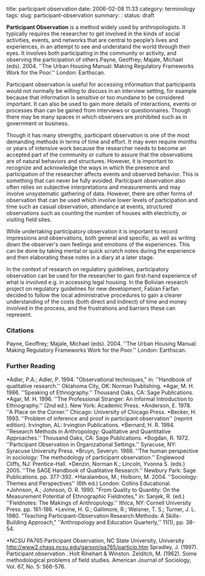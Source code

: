 title: participant observation
date: 2006-02-08 11:33
category: terminology
tags: 
slug: participant-observation
summary: : 
status: draft


**Participant Observation** is a method widely used by anthropologists. It typically requires the researcher to get involved in the kinds of social activities, events, and networks that are central to people’s lives and experiences, in an attempt to see and understand the world through their eyes. It involves both participating in the community or activity, and observing the participation of others.<ref name="Payne et. al 2004">Payne, Geoffrey; Majale, Michael (eds). 2004. ''The Urban Housing Manual: Making Regulatory Frameworks Work for the Poor.'' London: Earthscan.</ref>

Participant observation is useful for accessing information that participants would not normally be willing to discuss in an interview setting, for example because that information is sensitive or too mundane to be considered important. It can also be used to gain more details of interactions, events or processes than can be gained from interviews or questionnaires. Though there may be many spaces in which observers are prohibited such as in government or business.<ref name="Payne et. al 2004" /> 

Though it has many strengths, participant observation is one of the most demanding methods in terms of time and effort. It may even require months or years of intensive work because the researcher needs to become an accepted part of the community or culture to assure that the observations are of natural behaviors and structures. However, it is important to recognize and acknowledge the ways in which the presence and participation of the researcher affects events and observed behavior. This is something that can never be fully avoided. Participant observation also often relies on subjective interpretations and measurements and may involve unsystematic gathering of data. However, there are other forms of observation that can be used which involve lower levels of participation and time such as casual observation, attendance at events, structured observations such as counting the number of houses with electricity, or visiting field sites.<ref name="Payne et. al 2004" /> 

While undertaking participatory observation it is important to record impressions and observations, both general and specific, as well as writing down the observer's own feelings and emotions of the experiences. This can be done by taking mental or quick scratch notes during the experience and then elaborating these notes in a diary at a later stage.<ref name="Payne et. al 2004" /> 

In the context of research on regulatory guidelines, participatory observation can be used for the researcher to gain first-hand experience of what is involved e.g. in accessing legal housing. In the Bolivian research project on regulatory guidelines for new development, Fabian Farfan decided to follow the local administrative procedures to gain a clearer understanding of the costs (both direct and indirect) of time and money involved in the process, and the frustrations and barriers these can represent.<ref name="Payne et. al 2004" /> 


### Citations

Payne, Geoffrey; Majale, Michael (eds). 2004. ''The Urban Housing Manual: Making Regulatory Frameworks Work for the Poor.'' London: Earthscan.

### Further Reading
 
*Adler, P.A.; Adler, P. 1994. "Observational techniques," in: ''Handbook of qualitative research.'' Oklahoma City, OK: Norman Publishing. 
*Agar, M. H. 1986. ''Speaking of Ethnography.'' Thousand Oaks, CA: Sage Publications. 
*Agar, M. H. 1996. ''The Professional Stranger: An Informal Introduction to Ethnography.'' (2nd ed.). New York: Academic Press. 
*Anderson, E. 1978. ''A Place on the Corner.'' Chicago: University of Chicago Press. 
*Becker, H. 1993. ''Problem of inference and proof in participant observation'' (reprint edition). Irvington, AL: Irvington Publications. 
*Bernard, H. R. 1994. ''Research Methods in Anthropology: Qualitative and Quantitative Approaches.'' Thousand Oaks, CA: Sage Publications. 
*Bogdan, R. 1972. ''Participant Observation in Organizational Settings.'' Syracuse, NY: Syracuse University Press. 
*Bruyn, Severyn. 1966. ''The human perspective in sociology: The methodology of participant observation.'' Englewood Cliffs, NJ: Prentice-Hall. 
*Denzin, Norman K.; Lincoln, Yvonna S. (eds.) 2005. ''The SAGE Handbook of Qualitative Research.'' Newbury Park: Sage Publications. pp. 377-392. 
*Haralambos, M.; Holborn, M. 2004. ''Sociology: Themes and Perspectives'' (6th ed.) London: Collins Educational. 
*Johnson, A.; Johnson, O. R. 1990. "From Quality to Quantity: On the Measurement Potential of Ethnographic Fieldnotes," in: Sanjek, R. (ed.) ''Fieldnotes: The Makings of Anthropology.'' Ithica, NY: Cornell University Press. pp. 161-186.
*Levine, H. G.; Gallimore, R.; Weisner, T. S.; Turner, J. L. 1980. "Teaching Participant-Observation Research Methods: A Skills-Building Approach," ''Anthropology and Education Quarterly,'' 11(1), pp. 38-54. 


*NCSU PA765 Participant Observation, NC State University, University 
http://www2.chass.ncsu.edu/garson/pa765/particip.htm Spradley, J. (1997). Participant observation . Holt Rinehart & Winston. Zelditch, M. (1962). Some methodological problems of field studies. American Journal of Sociology, Vol. 67, No. 5: 566-576.&nbsp;

